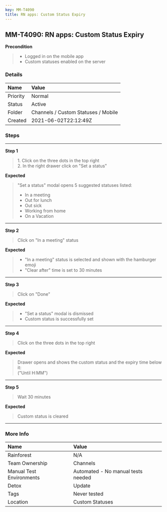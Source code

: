 ```yaml
---
key: MM-T4090
title: RN apps: Custom Status Expiry
---
```


## MM-T4090: RN apps: Custom Status Expiry

**Precondition**

> <article><ul><li>Logged in on the mobile app</li><li>Custom statuses enabled on the server</li></ul></article>

### Details

| Name     | Value                               |
| :------- | :---------------------------------- |
| Priority | Normal                              |
| Status   | Active                              |
| Folder   | Channels / Custom Statuses / Mobile |
| Created  | 2021-06-02T22:12:49Z                |

### Steps

<hr/>

**Step 1**

> <article>1. Click on the three dots in the top right<br />2. In the right drawer click on "Set a status"</article>

**Expected**

> <article>"Set a status" modal opens 5 suggested statuses listed:<ul><li>In a meeting</li><li>Out for lunch</li><li>Out sick</li><li>Working from home</li><li>On a Vacation</li></ul></article>

<hr/>

**Step 2**

> <article>Click on "In a meeting" status</article>

**Expected**

> <article><ul><li>"In a meeting" status is selected and shown with the hamburger emoji</li><li>"Clear after" time is set to 30 minutes</li></ul></article>

<hr/>

**Step 3**

> <article>Click on "Done"</article>

**Expected**

> <article><ul><li>"Set a status" modal is dismissed</li><li>Custom status is successfully set</li></ul></article>

<hr/>

**Step 4**

> <article>Click on the three dots in the top right</article>

**Expected**

> <article>Drawer opens and shows the custom status and the expiry time below it:<br />("Until H:MM")</article>

<hr/>

**Step 5**

> <article>Wait 30 minutes</article>

**Expected**

> <article>Custom status is cleared</article>

<hr/>

### More Info

| Name                     | Value                              |
| :----------------------- | :--------------------------------- |
| Rainforest               | N/A                                |
| Team Ownership           | Channels                           |
| Manual Test Environments | Automated - No manual tests needed |
| Detox                    | Update                             |
| Tags                     | Never tested                       |
| Location                 | Custom Statuses                    |
